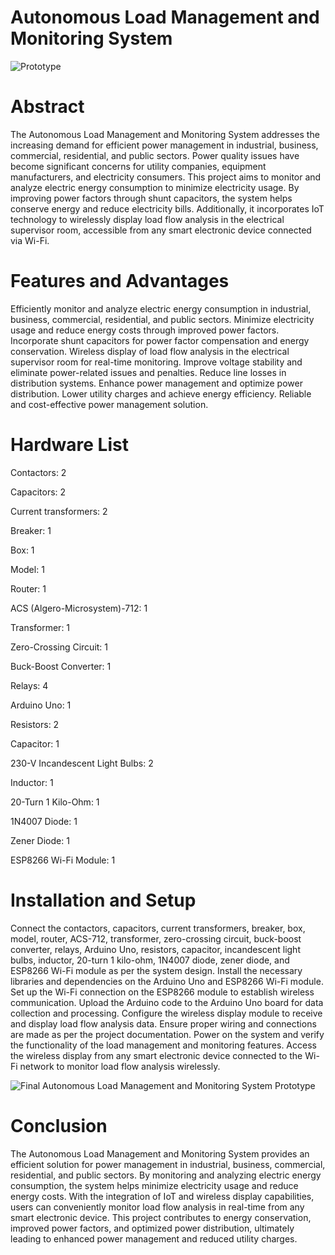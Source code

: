 # Autonomous Load Management and Monitoring System

![Prototype](https://github.com/hamzahassan535/Autonomous-Load-Management-and-Monitoring-System/assets/135664238/73e0cd33-0b71-4ab1-8af1-c4a9bd9f8040) 

# Abstract
The Autonomous Load Management and Monitoring System addresses the increasing demand for efficient power management in industrial, business, commercial, residential, and public sectors. Power quality issues have become significant concerns for utility companies, equipment manufacturers, and electricity consumers. This project aims to monitor and analyze electric energy consumption to minimize electricity usage. By improving power factors through shunt capacitors, the system helps conserve energy and reduce electricity bills. Additionally, it incorporates IoT technology to wirelessly display load flow analysis in the electrical supervisor room, accessible from any smart electronic device connected via Wi-Fi.

# Features and Advantages
Efficiently monitor and analyze electric energy consumption in industrial, business, commercial, residential, and public sectors.
Minimize electricity usage and reduce energy costs through improved power factors.
Incorporate shunt capacitors for power factor compensation and energy conservation.
Wireless display of load flow analysis in the electrical supervisor room for real-time monitoring.
Improve voltage stability and eliminate power-related issues and penalties.
Reduce line losses in distribution systems.
Enhance power management and optimize power distribution.
Lower utility charges and achieve energy efficiency.
Reliable and cost-effective power management solution.

# Hardware List

Contactors: 2


Capacitors: 2

Current transformers: 2

Breaker: 1

Box: 1

Model: 1

Router: 1


ACS (Algero-Microsystem)-712: 1

Transformer: 1

Zero-Crossing Circuit: 1

Buck-Boost Converter: 1

Relays: 4

Arduino Uno: 1

Resistors: 2

Capacitor: 1

230-V Incandescent Light Bulbs: 2

Inductor: 1

20-Turn 1 Kilo-Ohm: 1

1N4007 Diode: 1

Zener Diode: 1

ESP8266 Wi-Fi Module: 1

# Installation and Setup
Connect the contactors, capacitors, current transformers, breaker, box, model, router, ACS-712, transformer, zero-crossing circuit, buck-boost converter, relays, Arduino Uno, resistors, capacitor, incandescent light bulbs, inductor, 20-turn 1 kilo-ohm, 1N4007 diode, zener diode, and ESP8266 Wi-Fi module as per the system design.
Install the necessary libraries and dependencies on the Arduino Uno and ESP8266 Wi-Fi module.
Set up the Wi-Fi connection on the ESP8266 module to establish wireless communication.
Upload the Arduino code to the Arduino Uno board for data collection and processing.
Configure the wireless display module to receive and display load flow analysis data.
Ensure proper wiring and connections are made as per the project documentation.
Power on the system and verify the functionality of the load management and monitoring features.
Access the wireless display from any smart electronic device connected to the Wi-Fi network to monitor load flow analysis wirelessly.

![Final Autonomous Load Management and Monitoring System Prototype](https://github.com/hamzahassan535/Autonomous-Load-Management-and-Monitoring-System/assets/135664238/cc918a7a-9dd0-47a0-9d8f-d012ad8dffab)


# Conclusion
The Autonomous Load Management and Monitoring System provides an efficient solution for power management in industrial, business, commercial, residential, and public sectors. By monitoring and analyzing electric energy consumption, the system helps minimize electricity usage and reduce energy costs. With the integration of IoT and wireless display capabilities, users can conveniently monitor load flow analysis in real-time from any smart electronic device. This project contributes to energy conservation, improved power factors, and optimized power distribution, ultimately leading to enhanced power management and reduced utility charges.
